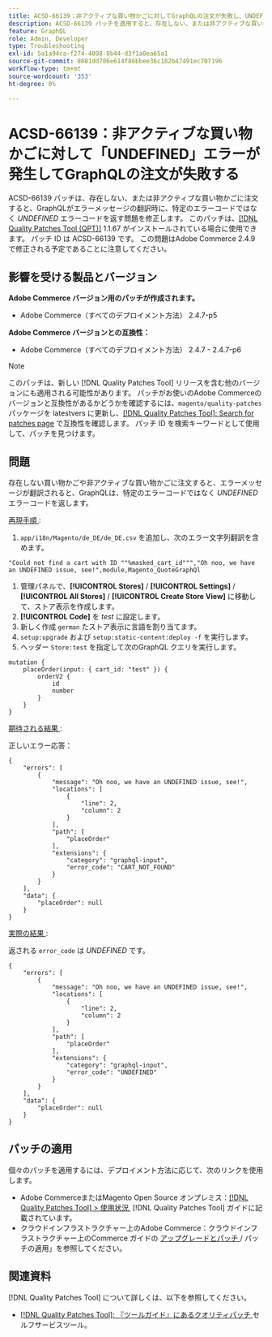 ```yaml
---
title: ACSD-66139：非アクティブな買い物かごに対してGraphQLの注文が失敗し、UNDEFINED エラーが発生する
description: ACSD-66139 パッチを適用すると、存在しない、または非アクティブな買い物かごに注文すると、エラーメッセージの翻訳時にGraphQLが特定のエラーコードではなく UNDEFINED エラーコードを返すAdobe Commerceの問題が修正されます。
feature: GraphQL
role: Admin, Developer
type: Troubleshooting
exl-id: 5a1a94ca-f274-4098-8b44-d3f1a0ea65a1
source-git-commit: 8681dd706e614f86bbee36c182b47491ec707196
workflow-type: tm+mt
source-wordcount: '353'
ht-degree: 0%

---
```


# ACSD-66139：非アクティブな買い物かごに対して「UNDEFINED」エラーが発生してGraphQLの注文が失敗する

ACSD-66139 パッチは、存在しない、または非アクティブな買い物かごに注文すると、GraphQLがエラーメッセージの翻訳時に、特定のエラーコードではなく *UNDEFINED* エラーコードを返す問題を修正します。 このパッチは、[[!DNL Quality Patches Tool (QPT)]](/help/tools/quality-patches-tool/quality-patches-tool-to-self-serve-quality-patches.md) 1.1.67 がインストールされている場合に使用できます。 パッチ ID は ACSD-66139 です。 この問題はAdobe Commerce 2.4.9 で修正される予定であることに注意してください。

## 影響を受ける製品とバージョン

**Adobe Commerce バージョン用のパッチが作成されます。**

* Adobe Commerce（すべてのデプロイメント方法） 2.4.7-p5

**Adobe Commerce バージョンとの互換性：**

* Adobe Commerce（すべてのデプロイメント方法） 2.4.7 - 2.4.7-p6

>[!NOTE]
>
>このパッチは、新しい [!DNL Quality Patches Tool] リリースを含む他のバージョンにも適用される可能性があります。 パッチがお使いのAdobe Commerceのバージョンと互換性があるかどうかを確認するには、`magento/quality-patches` パッケージを latestvers に更新し、[[!DNL Quality Patches Tool]: Search for patches page](https://experienceleague.adobe.com/tools/commerce-quality-patches/index.html?lang=ja) で互換性を確認します。 パッチ ID を検索キーワードとして使用して、パッチを見つけます。

## 問題

存在しない買い物かごや非アクティブな買い物かごに注文すると、エラーメッセージが翻訳されると、GraphQLは、特定のエラーコードではなく *UNDEFINED* エラーコードを返します。

<u> 再現手順 </u>:

1. `app/i18n/Magento/de_DE/de_DE.csv` を追加し、次のエラー文字列翻訳を含めます。

```
"Could not find a cart with ID ""%masked_cart_id""","Oh noo, we have an UNDEFINED issue, see!",module,Magento_QuoteGraphQl
```

1. 管理パネルで、**[!UICONTROL Stores]** / **[!UICONTROL Settings]** / **[!UICONTROL All Stores]** / **[!UICONTROL Create Store View]** に移動して、ストア表示を作成します。
1. **[!UICONTROL Code]** を *test* に設定します。
1. 新しく作成 `german` たストア表示に言語を割り当てます。
1. `setup:upgrade` および `setup:static-content:deploy -f` を実行します。
1. ヘッダー `Store:test` を指定して次のGraphQL クエリを実行します。

```
mutation {
    placeOrder(input: { cart_id: "test" }) {
        orderV2 {
            id
            number
        }
    }
}
```

<u> 期待される結果 </u>:

正しいエラー応答：

```
{
    "errors": [
        {
            "message": "Oh noo, we have an UNDEFINED issue, see!",
            "locations": [
                {
                    "line": 2,
                    "column": 2
                }
            ],
            "path": [
                "placeOrder"
            ],
            "extensions": {
                "category": "graphql-input",
                "error_code": "CART_NOT_FOUND"
            }
        }
    ],
    "data": {
        "placeOrder": null
    }
}
```

<u> 実際の結果 </u>:

返される `error_code` は *UNDEFINED* です。

```
{
    "errors": [
        {
            "message": "Oh noo, we have an UNDEFINED issue, see!",
            "locations": [
                {
                    "line": 2,
                    "column": 2
                }
            ],
            "path": [
                "placeOrder"
            ],
            "extensions": {
                "category": "graphql-input",
                "error_code": "UNDEFINED"
            }
        }
    ],
    "data": {
        "placeOrder": null
    }
}
```

## パッチの適用

個々のパッチを適用するには、デプロイメント方法に応じて、次のリンクを使用します。

* Adobe CommerceまたはMagento Open Source オンプレミス：[[!DNL Quality Patches Tool] > 使用状況 &#x200B;](/help/tools/quality-patches-tool/usage.md) [!DNL Quality Patches Tool] ガイドに記載されています。
* クラウドインフラストラクチャー上のAdobe Commerce：クラウドインフラストラクチャー上のCommerce ガイドの [&#x200B; アップグレードとパッチ &#x200B;](https://experienceleague.adobe.com/docs/commerce-cloud-service/user-guide/develop/upgrade/apply-patches.html?lang=ja)/ パッチの適用」を参照してください。

## 関連資料

[!DNL Quality Patches Tool] について詳しくは、以下を参照してください。

* [[!DNL Quality Patches Tool]: 『ツールガイド』にあるクオリティパッチ &#x200B;](/help/tools/quality-patches-tool/quality-patches-tool-to-self-serve-quality-patches.md) セルフサービスツール。
